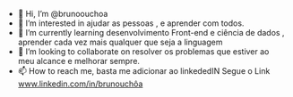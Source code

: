 - 👋 Hi, I’m @brunoouchoa
- 👀 I’m interested in  ajudar as pessoas , e  aprender com todos.
- 🌱 I’m currently learning desenvolvimento Front-end e ciência de dados , aprender cada vez mais qualquer que seja a linguagem
- 💞️ I’m looking to collaborate on  resolver os problemas que estiver ao meu alcance e melhorar sempre.
- 📫 How to reach me, basta  me adicionar ao linkededIN 
Segue o Link www.linkedin.com/in/brunouchôa

<!---
brunoouchoa/brunoouchoa is a ✨ special ✨ repository because its `README.md` (this file) appears on your GitHub profile.
You can click the Preview link to take a look at your changes.
--->
